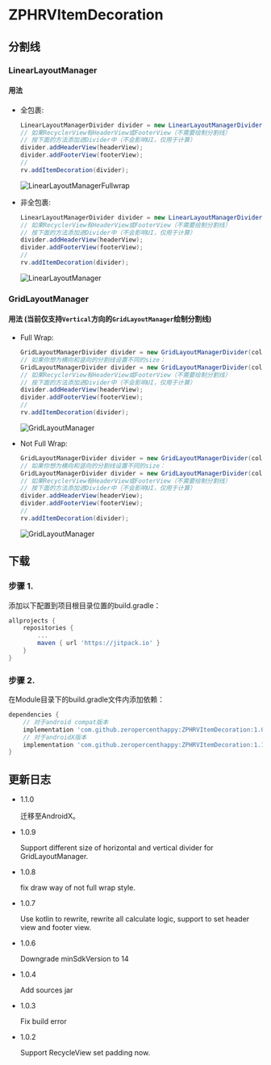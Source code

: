 # ZPHRVItemDecoration

## 分割线

### LinearLayoutManager

#### 用法

- 全包裹:

  ```java
  LinearLayoutManagerDivider divider = new LinearLayoutManagerDivider(color, dividerWidth);
  // 如果RecyclerView有HeaderView或FooterView（不需要绘制分割线）
  // 按下面的方法添加进Divider中（不会影响UI，仅用于计算）
  divider.addHeaderView(headerView);
  divider.addFooterView(footerView);
  //
  rv.addItemDecoration(divider);
  ```

  ![LinearLayoutManagerFullwrap](https://github.com/zeropercenthappy/ZPHRVItemDecoration/blob/master/screenshots/LinearLayoutManagerDividerFullWrap.png)

- 非全包裹:

  ```java
  LinearLayoutManagerDivider divider = new LinearLayoutManagerDivider(color, dividerWidth, false);
  // 如果RecyclerView有HeaderView或FooterView（不需要绘制分割线）
  // 按下面的方法添加进Divider中（不会影响UI，仅用于计算）
  divider.addHeaderView(headerView);
  divider.addFooterView(footerView);
  //
  rv.addItemDecoration(divider);
  ```

  ![LinearLayoutManager](https://github.com/zeropercenthappy/ZPHRVItemDecoration/blob/master/screenshots/LinearLayoutManagerDivider.png)

### GridLayoutManager

#### 用法 (当前仅支持`Vertical`方向的`GridLayoutManager`绘制分割线)

- Full Wrap:

  ```java
  GridLayoutManagerDivider divider = new GridLayoutManagerDivider(color, dividerWidth);
  // 如果你想为横向和竖向的分割线设置不同的size：
  GridLayoutManagerDivider divider = new GridLayoutManagerDivider(color, horizontalDividerHeight, horizontalDividerHeight, true);
  // 如果RecyclerView有HeaderView或FooterView（不需要绘制分割线）
  // 按下面的方法添加进Divider中（不会影响UI，仅用于计算）
  divider.addHeaderView(headerView);
  divider.addFooterView(footerView);
  //
  rv.addItemDecoration(divider);
  ```

  ![GridLayoutManager](https://github.com/zeropercenthappy/ZPHRVItemDecoration/blob/master/screenshots/GridLayoutManagerDividerFullWrap.png)

- Not Full Wrap:

  ```java
  GridLayoutManagerDivider divider = new GridLayoutManagerDivider(color, dividerWidth, false);
  // 如果你想为横向和竖向的分割线设置不同的size：
  GridLayoutManagerDivider divider = new GridLayoutManagerDivider(color, horizontalDividerHeight, horizontalDividerHeight, false);
  // 如果RecyclerView有HeaderView或FooterView（不需要绘制分割线）
  // 按下面的方法添加进Divider中（不会影响UI，仅用于计算）
  divider.addHeaderView(headerView);
  divider.addFooterView(footerView);
  //
  rv.addItemDecoration(divider);
  ```
  
  ![GridLayoutManager](https://github.com/zeropercenthappy/ZPHRVItemDecoration/blob/master/screenshots/GridLayoutManagerDivider.png)

## 下载

### 步骤 1.

添加以下配置到项目根目录位置的build.gradle：

```groovy
allprojects {
	repositories {
		...
		maven { url 'https://jitpack.io' }
	}
}
```

### 步骤 2.

在Module目录下的build.gradle文件内添加依赖：

```groovy
dependencies {
    // 对于android compat版本
    implementation 'com.github.zeropercenthappy:ZPHRVItemDecoration:1.0.9'
    // 对于androidX版本
    implementation 'com.github.zeropercenthappy:ZPHRVItemDecoration:1.1.0'
}
```

## 更新日志

- 1.1.0

  迁移至AndroidX。

- 1.0.9

  Support different size of horizontal and vertical divider for GridLayoutManager.

- 1.0.8

  fix draw way of not full wrap style.

- 1.0.7

  Use kotlin to rewrite, rewrite all calculate logic, support to set header view and footer view.

- 1.0.6

  Downgrade minSdkVersion to 14

- 1.0.4

  Add sources jar

- 1.0.3

  Fix build error

- 1.0.2

  Support RecycleView set padding now.

